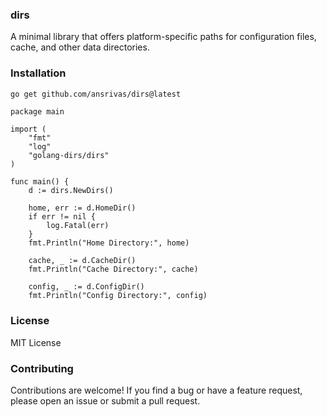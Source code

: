 
### dirs

A minimal library that offers platform-specific paths for configuration files, cache, and other data directories.

### Installation
```bash
go get github.com/ansrivas/dirs@latest
```


```golang
package main

import (
	"fmt"
	"log"
	"golang-dirs/dirs"
)

func main() {
	d := dirs.NewDirs()

	home, err := d.HomeDir()
	if err != nil {
		log.Fatal(err)
	}
	fmt.Println("Home Directory:", home)

	cache, _ := d.CacheDir()
	fmt.Println("Cache Directory:", cache)

	config, _ := d.ConfigDir()
	fmt.Println("Config Directory:", config)

```

### License
MIT License

### Contributing
Contributions are welcome! If you find a bug or have a feature request, please open an issue or submit a pull request.